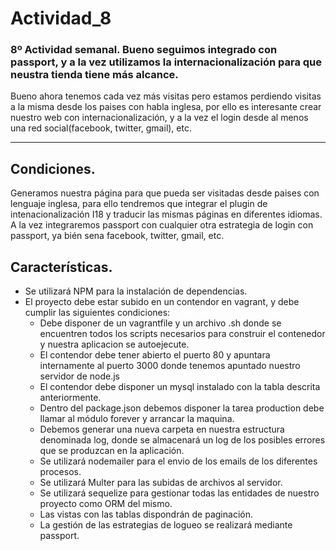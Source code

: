 # Actividad_8
### 8º Actividad semanal. Bueno seguimos integrado con passport, y a la vez utilizamos la internacionalización para que neustra tienda tiene más alcance.
Bueno ahora tenemos cada vez más visitas pero estamos perdiendo visitas a la misma desde los paises con habla inglesa, por ello es interesante crear nuestro web con internacionalización, y a la vez el login desde al menos una red social(facebook, twitter, gmail), etc.

---

## Condiciones.
Generamos nuestra página para que pueda ser visitadas desde paises con lenguaje inglesa, para ello tendremos que integrar el plugin de intenacionalización I18 y traducir las mismas páginas en diferentes idiomas.
A la vez integraremos passport con cualquier otra estrategia de login con passport, ya bién sena facebook, twitter, gmail, etc.

## Características.
* Se utilizará NPM para la instalación de dependencias.
* El proyecto debe estar subido en un contendor en vagrant, y debe cumplir las siguientes condiciones:
  * Debe disponer de un vagrantfile y un archivo .sh donde se encuentren todos los scripts necesarios para construir el contenedor y nuestra aplicacion se autoejecute.
  * El contendor debe tener abierto el puerto 80 y apuntara internamente al puerto 3000 donde tenemos apuntado nuestro servidor de node.js
  * El contendor debe disponer un mysql instalado con la tabla descrita anteriormente.
  * Dentro del package.json debemos disponer la tarea production debe llamar al módulo forever y arrancar la maquina.
  * Debemos generar una nueva carpeta en nuestra estructura denominada log, donde se almacenará un log de los posibles errores que se produzcan en la aplicación.
  * Se utilizará nodemailer para el envio de los emails de los diferentes procesos.
  * Se utilizará Multer para las subidas de archivos al servidor.
  * Se utilizará sequelize para gestionar todas las entidades de nuestro proyecto como ORM del mismo.
  * Las vistas con las tablas dispondrán de paginación.
  * La gestión de las estrategias de logueo se realizará mediante passport.
